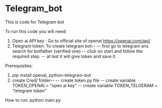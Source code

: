 # Telegram_bot
This is code for Telegram bot 

To run this code you will need:
1. Open ai API key : Go to official site of openai https://openai.com/api/
2. Telegram token: To create telegram bot--
    -- first go to telegram ans search for botfather (verified one)
    -- click on start and follow the required step.
    -- at last it will give token and save it.
 
 Prerequisites:
 1. pip install openai, python-telegram-bot
 2. create Cred/ folder--
    -- create token.py file
    -- create variable TOKEN_OPENAI = "open ai key"
    -- create variable TOKEN_TELGERAM = "telegram token"
 
 How to run:
 python main.py
